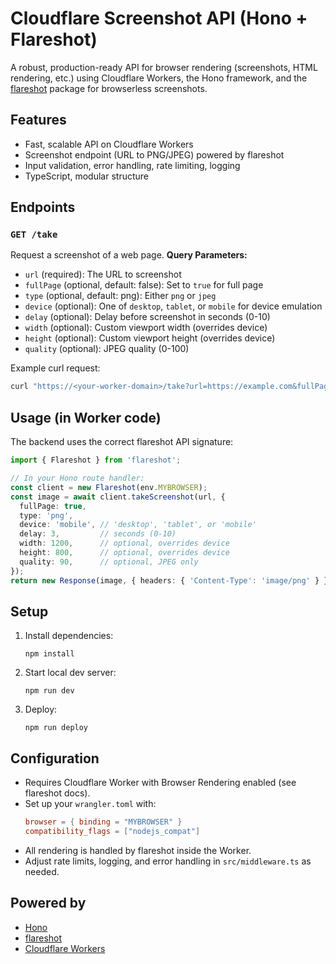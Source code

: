 # Cloudflare Screenshot API (Hono + Flareshot)

A robust, production-ready API for browser rendering (screenshots, HTML rendering, etc.) using Cloudflare Workers, the Hono framework, and the [flareshot](https://www.npmjs.com/package/flareshot) package for browserless screenshots.

## Features
- Fast, scalable API on Cloudflare Workers
- Screenshot endpoint (URL to PNG/JPEG) powered by flareshot
- Input validation, error handling, rate limiting, logging
- TypeScript, modular structure

## Endpoints
### `GET /take`
Request a screenshot of a web page.
**Query Parameters:**
- `url` (required): The URL to screenshot
- `fullPage` (optional, default: false): Set to `true` for full page
- `type` (optional, default: png): Either `png` or `jpeg`
- `device` (optional): One of `desktop`, `tablet`, or `mobile` for device emulation
- `delay` (optional): Delay before screenshot in seconds (0-10)
- `width` (optional): Custom viewport width (overrides device)
- `height` (optional): Custom viewport height (overrides device)
- `quality` (optional): JPEG quality (0-100)

Example curl request:
```sh
curl "https://<your-worker-domain>/take?url=https://example.com&fullPage=true&type=png&device=mobile&delay=3" --output screenshot.png
```

## Usage (in Worker code)

The backend uses the correct flareshot API signature:

```ts
import { Flareshot } from 'flareshot';

// In your Hono route handler:
const client = new Flareshot(env.MYBROWSER);
const image = await client.takeScreenshot(url, {
  fullPage: true,
  type: 'png',
  device: 'mobile', // 'desktop', 'tablet', or 'mobile'
  delay: 3,         // seconds (0-10)
  width: 1200,      // optional, overrides device
  height: 800,      // optional, overrides device
  quality: 90,      // optional, JPEG only
});
return new Response(image, { headers: { 'Content-Type': 'image/png' } });
```

## Setup
1. Install dependencies:
   ```
   npm install
   ```
2. Start local dev server:
   ```
   npm run dev
   ```
3. Deploy:
   ```
   npm run deploy
   ```

## Configuration
- Requires Cloudflare Worker with Browser Rendering enabled (see flareshot docs).
- Set up your `wrangler.toml` with:
  ```toml
  browser = { binding = "MYBROWSER" }
  compatibility_flags = ["nodejs_compat"]
  ```
- All rendering is handled by flareshot inside the Worker.
- Adjust rate limits, logging, and error handling in `src/middleware.ts` as needed.

## Powered by
- [Hono](https://hono.dev/)
- [flareshot](https://www.npmjs.com/package/flareshot)
- [Cloudflare Workers](https://workers.cloudflare.com/)
